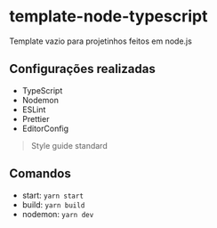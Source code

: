 # template-node-typescript
Template vazio para projetinhos feitos em node.js

## Configurações realizadas
- TypeScript
- Nodemon
- ESLint
- Prettier
- EditorConfig

> Style guide standard

## Comandos
- start: `yarn start`
- build: `yarn build`
- nodemon: `yarn dev`
